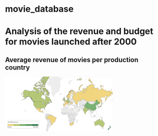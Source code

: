 # movie_database
# Analysis of the revenue and budget for movies launched after 2000

## Average revenue of movies per production country
<img src="img/avg_rev_movies.jpg" width = "70%">


